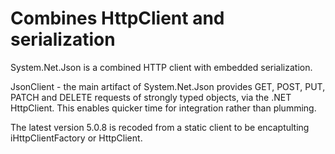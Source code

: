 # Combines HttpClient and serialization
System.Net.Json is a combined HTTP client with embedded serialization. 

JsonClient - the main artifact of System.Net.Json provides GET, POST, PUT, PATCH and DELETE requests of strongly typed objects, via the .NET HttpClient. This enables quicker time for integration rather than plumming.

The latest version 5.0.8 is recoded from a static client to be encaptulting iHttpClientFactory or HttpClient.
